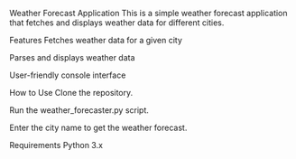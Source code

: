 Weather Forecast Application
This is a simple weather forecast application that fetches and displays weather data for different cities.

Features
Fetches weather data for a given city

Parses and displays weather data

User-friendly console interface

How to Use
Clone the repository.

Run the weather_forecaster.py script.

Enter the city name to get the weather forecast.

Requirements
Python 3.x
